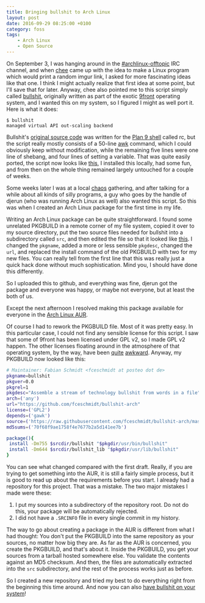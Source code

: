 ```yaml
---
title: Bringing bullshit to Arch Linux
layout: post
date: 2016-09-29 08:25:00 +0100
category: foss
tags:
    - Arch Linux
    - Open Source
---
```

On September 3, I was hanging around in the [\#archlinux-offtopic][irc-archlinux-offtopic] IRC channel, and when [chee][github-chee] came up with the idea to make a Linux program which would print a random imgur link, I asked for more fascinating ideas like that one. I think I might actually realize that first idea at some point, but I'll save that for later. Anyway, chee also pointed me to this script simply called [bullshit][man-bullshit], originally written as part of the exotic [9front][9front-homepage] operating system, and I wanted this on my system, so I figured I might as well port it. Here is what it does:

```
$ bullshit
managed virtual API out-scaling backend
```

Bullshit's [original source code][githubusercontent-rc/bin/bullshit] was written for the [Plan 9 shell][man-rc] called rc, but the script really mostly consists of a 50-line [awk][man-awk] command, which I could obviously keep without modification, while the remaining five lines were one line of shebang, and four lines of setting a variable. That was quite easily ported, the script now looks like [this][githubusercontent-sh/bin/bullshit], I installed this locally, had some fun, and from then on the whole thing remained largely untouched for a couple of weeks.

Some weeks later I was at a local [chaos][ccc] gathering, and after talking for a while about all kinds of silly programs, a guy who goes by the handle of djerun (who was running Arch Linux as well) also wanted this script. So this was when I created an Arch Linux package for the first time in my life.

Writing an Arch Linux package can be quite straightforward. I found some unrelated PKGBUILD in a remote corner of my file system, copied it over to my source directory, put the two source files needed for bullshit into a subdirectory called `src`, and then edited the file so that it looked like [this][githubusercontent-old-PKGBUILD]. I changed the `pkgname`, added a more or less sensible `pkgdesc`, changed the `url`, and replaced the install command of the old PKGBUILD with two for my new files. You can really tell from the first line that this was really just a quick hack done without much sophistication. Mind you, I should have done this differently.

So I uploaded this to github, and everything was fine, djerun got the package and everyone was happy, or maybe not everyone, but at least the both of us.

Except the next afternoon I resolved making this package available for everyone in the [Arch Linux AUR][aur].

Of course I had to rework the PKGBUILD file. Most of it was pretty easy. In this particular case, I could not find any sensible license for this script. I saw that some of 9front has been licensed under GPL v2, so I made GPL v2 happen. The other licenses floating around in the atmosphere of that operating system, by the way, have been [quite][plan9-stallman] [awkward][lucent-ycombinator]. Anyway, my PKGBUILD now looked like this:

```sh
# Maintainer: Fabian Schmidt <fceschmidt at posteo dot de>
pkgname=bullshit
pkgver=0.0
pkgrel=1
pkgdesc="Assemble a stream of technology bullshit from words in a file"
arch=('any')
url="https://github.com/fceschmidt/bullshit-arch"
license=('GPL2')
depends=('gawk')
source=('https://raw.githubusercontent.com/fceschmidt/bullshit-arch/master/src/bullshit.tar.gz')
md5sums=('70f68f9ae1758f4e7677b2a5d141ee7b')

package(){
 install -Dm755 $srcdir/bullshit "$pkgdir/usr/bin/bullshit"
 install -Dm644 $srcdir/bullshit_lib "$pkgdir/usr/lib/bullshit"
}
```

You can see what changed compared with the first draft. Really, if you are trying to get something into the AUR, it is still a fairly simple process, but it is good to read up about the requirements before you start. I already had a repository for this project. That was a mistake. The two major mistakes I made were these:

1. I put my sources into a subdirectory of the repository root. Do not do this, your package will be automatically rejected.
2. I did not have a `.SRCINFO` file in every single commit in my history.

The way to go about creating a package in the AUR is different from what I had thought: You don't put the PKGBUILD into the same repository as your sources, no matter how big they are. As far as the AUR is concerned, you create the PKGBUILD, and that's about it. Inside the PKGBUILD, you get your sources from a tarball hosted somewhere else. You validate the contents against an MD5 checksum. And then, the files are automatically extracted into the `src` subdirectory, and the rest of the process works just as before.

So I created a new repository and tried my best to do everything right from the beginning this time around. And now you can also [have bullshit on your system][aur-bullshit]!

[irc-archlinux-offtopic]: irc://chat.freenode.net/archlinux-offtopic
[github-chee]: https://github.com/chee
[man-bullshit]: http://man.9front.org/1/bullshit
[9front-homepage]: http://9front.org/
[githubusercontent-rc/bin/bullshit]: https://raw.githubusercontent.com/enukane/9front-work/master/rc/bin/bullshit
[man-rc]: http://man.9front.org/1/rc
[man-awk]: http://man.9front.org/1/awk
[githubusercontent-sh/bin/bullshit]: https://raw.githubusercontent.com/fceschmidt/bullshit-arch/master/src/bullshit
[githubusercontent-old-PKGBUILD]: https://raw.githubusercontent.com/fceschmidt/bullshit-arch/48c55e2994a873f60fa392761483210733175bfc/PKGBUILD
[aur]: https://aur.archlinux.org/
[plan9-stallman]: http://www.linuxtoday.com/developer/2000070200704OPLFSW
[lucent-ycombinator]: https://news.ycombinator.com/item?id=7232042
[aur-bullshit]: https://aur.archlinux.org/packages/bullshit/
[ccc]: https://www.ccc.de/en/


